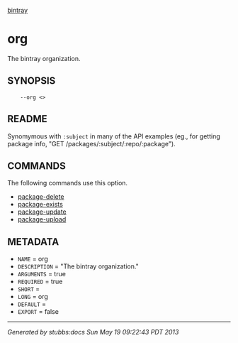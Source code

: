 [bintray](../../index.html)

# org

The bintray organization.

## SYNOPSIS

        --org <>

## README

Synomymous with `:subject` in many of the API examples
(eg., for getting package info, "GET /packages/:subject/:repo/:package").

## COMMANDS

The following commands use this option.

* [package-delete](../../commands/package-delete/index.html)
* [package-exists](../../commands/package-exists/index.html)
* [package-update](../../commands/package-update/index.html)
* [package-upload](../../commands/package-upload/index.html)

## METADATA

* `NAME` = org
* `DESCRIPTION` = "The bintray organization."
* `ARGUMENTS` = true
* `REQUIRED` = true
* `SHORT` = 
* `LONG` = org
* `DEFAULT` = 
* `EXPORT` = false

----

*Generated by stubbs:docs Sun May 19 09:22:43 PDT 2013*

